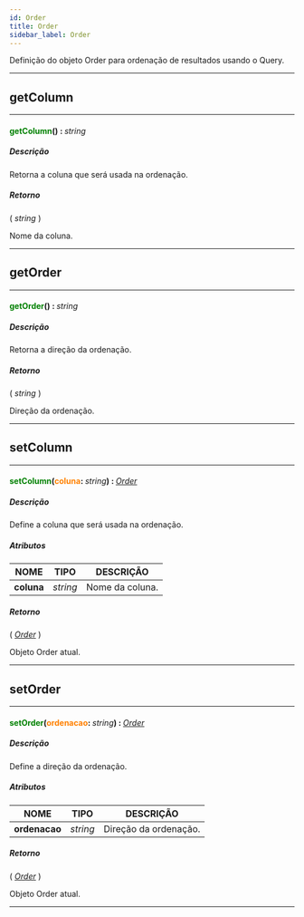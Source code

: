 ```yaml
---
id: Order
title: Order
sidebar_label: Order
---
```


Definição do objeto Order para ordenação de resultados usando o Query.

---

## getColumn

---

#### <span style="color: #008000">getColumn</span>() : <span style="font-weight: normal; font-style: italic;">string</span>
##### Descrição

Retorna a coluna que será usada na ordenação.

##### Retorno

( _string_ )

Nome da coluna.

---

## getOrder

---

#### <span style="color: #008000">getOrder</span>() : <span style="font-weight: normal; font-style: italic;">string</span>
##### Descrição

Retorna a direção da ordenação.

##### Retorno

( _string_ )

Direção da ordenação.

---

## setColumn

---

#### <span style="color: #008000">setColumn</span>(<span style="color: #FF8000">coluna</span>: <span style="font-weight: normal; font-style: italic;">string</span>) : <span style="font-weight: normal; font-style: italic;">[Order](../../objects/Order)</span>
##### Descrição

Define a coluna que será usada na ordenação.

##### Atributos

| NOME | TIPO | DESCRIÇÃO |
|---|---|---|
| **coluna** | _string_ | Nome da coluna. |

##### Retorno

( _[Order](../../objects/Order)_ )

Objeto Order atual.

---

## setOrder

---

#### <span style="color: #008000">setOrder</span>(<span style="color: #FF8000">ordenacao</span>: <span style="font-weight: normal; font-style: italic;">string</span>) : <span style="font-weight: normal; font-style: italic;">[Order](../../objects/Order)</span>
##### Descrição

Define a direção da ordenação.

##### Atributos

| NOME | TIPO | DESCRIÇÃO |
|---|---|---|
| **ordenacao** | _string_ | Direção da ordenação. |

##### Retorno

( _[Order](../../objects/Order)_ )

Objeto Order atual.

---

